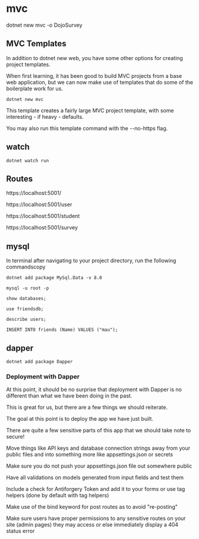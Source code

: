 # mvc

dotnet new mvc -o DojoSurvey

## MVC Templates

In addition to dotnet new web, you have some other options for creating project templates. 

When first learning, it has been good to build MVC projects from a base web application, but we can now make use of templates that do some of the boilerplate work for us.

    dotnet new mvc

This template creates a fairly large MVC project template, with some interesting - if heavy - defaults. 

You may also run this template command with the --no-https flag.

## watch

	dotnet watch run

## Routes

https://localhost:5001/

https://localhost:5001/user

https://localhost:5001/student

https://localhost:5001/survey

## mysql

In terminal after navigating to your project directory, run the following commandscopy

	dotnet add package MySql.Data -v 8.0

	mysql -u root -p

	show databases;

	use friendsdb;

	describe users;

	INSERT INTO friends (Name) VALUES ("mau");

## dapper

	dotnet add package Dapper

### Deployment with Dapper

At this point, it should be no surprise that deployment with Dapper is no different than what we have been doing in the past. 

This is great for us, but there are a few things we should reiterate. 

The goal at this point is to deploy the app we have just built. 

There are quite a few sensitive parts of this app that we should take note to secure!

Move things like API keys and database connection strings away from your public files and into something more like appsettings.json or secrets

Make sure you do not push your appsettings.json file out somewhere public

Have all validations on models generated from input fields and test them

Include a check for Antiforgery Token and add it to your forms or use tag helpers (done by default with tag helpers)

Make use of the bind keyword for post routes as to avoid "re-posting"

Make sure users have proper permissions to any sensitive routes on your site (admin pages) they may access or else immediately display a 404 status error
